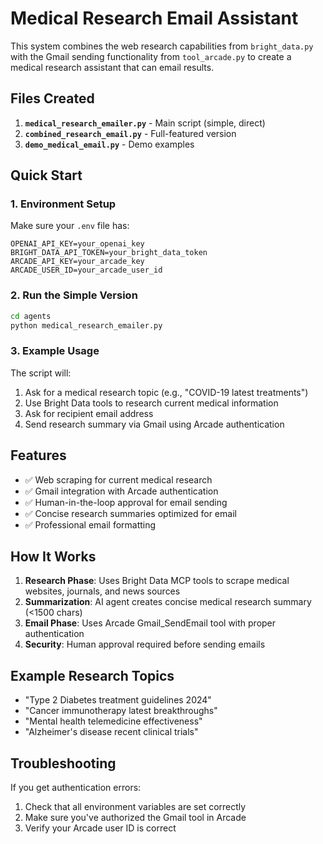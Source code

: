 # Medical Research Email Assistant

This system combines the web research capabilities from `bright_data.py` with the Gmail sending functionality from `tool_arcade.py` to create a medical research assistant that can email results.

## Files Created

1. **`medical_research_emailer.py`** - Main script (simple, direct)
2. **`combined_research_email.py`** - Full-featured version 
3. **`demo_medical_email.py`** - Demo examples

## Quick Start

### 1. Environment Setup
Make sure your `.env` file has:
```
OPENAI_API_KEY=your_openai_key
BRIGHT_DATA_API_TOKEN=your_bright_data_token
ARCADE_API_KEY=your_arcade_key
ARCADE_USER_ID=your_arcade_user_id
```

### 2. Run the Simple Version
```bash
cd agents
python medical_research_emailer.py
```

### 3. Example Usage
The script will:
1. Ask for a medical research topic (e.g., "COVID-19 latest treatments")
2. Use Bright Data tools to research current medical information
3. Ask for recipient email address
4. Send research summary via Gmail using Arcade authentication

## Features

- ✅ Web scraping for current medical research
- ✅ Gmail integration with Arcade authentication
- ✅ Human-in-the-loop approval for email sending
- ✅ Concise research summaries optimized for email
- ✅ Professional email formatting

## How It Works

1. **Research Phase**: Uses Bright Data MCP tools to scrape medical websites, journals, and news sources
2. **Summarization**: AI agent creates concise medical research summary (<1500 chars)
3. **Email Phase**: Uses Arcade Gmail_SendEmail tool with proper authentication
4. **Security**: Human approval required before sending emails

## Example Research Topics

- "Type 2 Diabetes treatment guidelines 2024"
- "Cancer immunotherapy latest breakthroughs"
- "Mental health telemedicine effectiveness"
- "Alzheimer's disease recent clinical trials"

## Troubleshooting

If you get authentication errors:
1. Check that all environment variables are set correctly
2. Make sure you've authorized the Gmail tool in Arcade
3. Verify your Arcade user ID is correct 